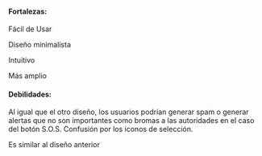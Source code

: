 #### Fortalezas:

Fácil de Usar

Diseño minimalista

Intuitivo

Más amplio


#### Debilidades:

Al igual que el otro diseño, los usuarios podrían generar spam o generar alertas que no son importantes como bromas a las autoridades en el caso del botón S.O.S.
Confusión por los iconos de selección.

Es similar al diseño anterior
